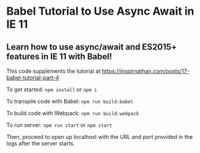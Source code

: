 # Babel Tutorial to Use Async Await in IE 11

## Learn how to use async/await and ES2015+ features in IE 11 with Babel!

This code supplements the tutorial at https://inspirnathan.com/posts/17-babel-tutorial-part-4

To get started:
`npm install` or `npm i`

To transpile code with Babel:
`npm run build:babel`

To build code with Webpack:
`npm run build:webpack`

To run server:
`npm run start` or `npm start`

Then, proceed to open up localhost with the URL and port provided in the logs after the server starts.